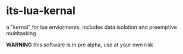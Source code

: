 # its-lua-kernal
a "kernal" for lua enviorments, includes data isolation and preemptive multitasking

**WARNING** this software is in pre alpha, use at your own risk
